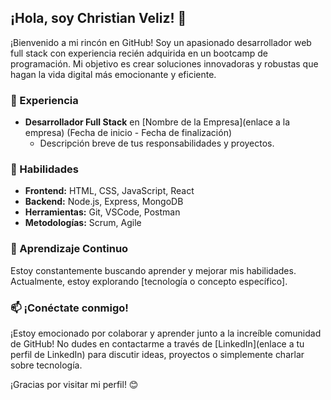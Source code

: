 ## ¡Hola, soy Christian Veliz! 👋

¡Bienvenido a mi rincón en GitHub! Soy un apasionado desarrollador web full stack con experiencia recién adquirida en un bootcamp de programación. Mi objetivo es crear soluciones innovadoras y robustas que hagan la vida digital más emocionante y eficiente.

### 💼 Experiencia

- **Desarrollador Full Stack** en [Nombre de la Empresa](enlace a la empresa) (Fecha de inicio - Fecha de finalización)
  - Descripción breve de tus responsabilidades y proyectos.

### 🚀 Habilidades

- **Frontend:** HTML, CSS, JavaScript, React
- **Backend:** Node.js, Express, MongoDB
- **Herramientas:** Git, VSCode, Postman
- **Metodologías:** Scrum, Agile

### 🌱 Aprendizaje Continuo

Estoy constantemente buscando aprender y mejorar mis habilidades. Actualmente, estoy explorando [tecnología o concepto específico].

### 📫 ¡Conéctate conmigo!

¡Estoy emocionado por colaborar y aprender junto a la increíble comunidad de GitHub! No dudes en contactarme a través de [LinkedIn](enlace a tu perfil de LinkedIn) para discutir ideas, proyectos o simplemente charlar sobre tecnología.

¡Gracias por visitar mi perfil! 😊
